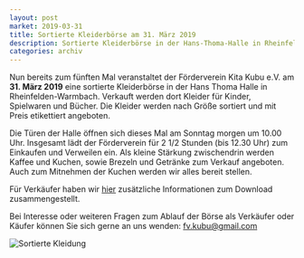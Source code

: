 ```yaml
---
layout: post
market: 2019-03-31
title: Sortierte Kleiderbörse am 31. März 2019
description: Sortierte Kleiderbörse in der Hans-Thoma-Halle in Rheinfelden/Warmbach am 31. März 2019.
categories: archiv
---
```


Nun bereits zum fünften Mal veranstaltet der Förderverein Kita Kubu e.V. am **31. März 2019** eine sortierte
Kleiderbörse in der Hans Thoma Halle in Rheinfelden-Warmbach.
Verkauft werden dort Kleider für Kinder, Spielwaren und Bücher.
Die Kleider werden nach Größe sortiert und mit Preis etikettiert angeboten. 

Die Türen der Halle öffnen sich dieses Mal am Sonntag morgen um 10.00 Uhr. Insgesamt lädt der Förderverein für 
2 1/2 Stunden (bis 12.30 Uhr) zum Einkaufen und Verweilen ein. Als kleine Stärkung zwischendrin werden Kaffee und Kuchen,
sowie Brezeln und Getränke zum Verkauf angeboten.
Auch zum Mitnehmen der Kuchen werden wir alles bereit stellen.

Für Verkäufer haben wir [hier](/docs/Verkaeuferinfo_2019-03.pdf) zusätzliche Informationen zum Download zusammengestellt.

Bei Interesse oder weiteren Fragen zum Ablauf der Börse als Verkäufer oder Käufer können Sie sich gerne an uns wenden:
<fv.kubu@gmail.com>

![Sortierte Kleidung](/images/Plakat2019-03.png "Sortierte Kleidung an der Kleidebörse")
